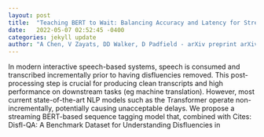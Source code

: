 ```yaml
---
layout: post
title:  "Teaching BERT to Wait: Balancing Accuracy and Latency for Streaming Disfluency Detection"
date:   2022-05-07 02:52:45 -0400
categories: jekyll update
author: "A Chen, V Zayats, DD Walker, D Padfield - arXiv preprint arXiv:2205.00620, 2022"
---
```

In modern interactive speech-based systems, speech is consumed and transcribed incrementally prior to having disfluencies removed. This post-processing step is crucial for producing clean transcripts and high performance on downstream tasks (eg machine translation). However, most current state-of-the-art NLP models such as the Transformer operate non-incrementally, potentially causing unacceptable delays. We propose a streaming BERT-based sequence tagging model that, combined with Cites: Disfl-QA: A Benchmark Dataset for Understanding Disfluencies in